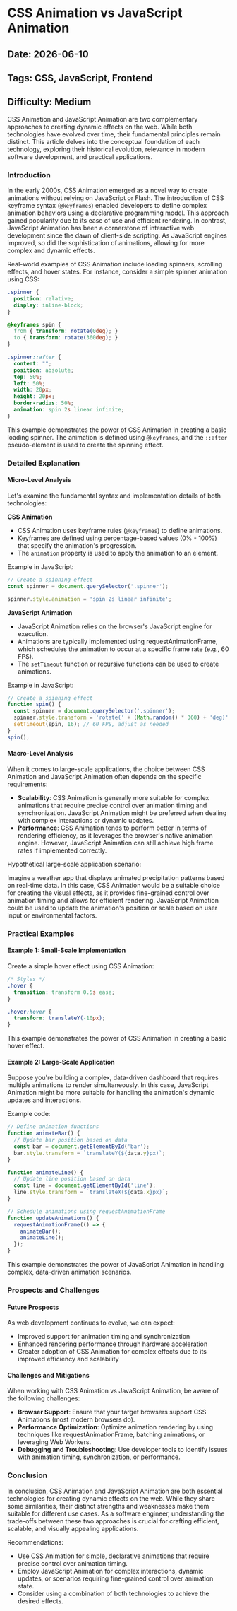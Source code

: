 # CSS Animation vs JavaScript Animation
## Date: 2026-06-10
## Tags: CSS, JavaScript, Frontend
## Difficulty: Medium

CSS Animation and JavaScript Animation are two complementary approaches to creating dynamic effects on the web. While both technologies have evolved over time, their fundamental principles remain distinct. This article delves into the conceptual foundation of each technology, exploring their historical evolution, relevance in modern software development, and practical applications.

### Introduction
In the early 2000s, CSS Animation emerged as a novel way to create animations without relying on JavaScript or Flash. The introduction of CSS keyframe syntax (`@keyframes`) enabled developers to define complex animation behaviors using a declarative programming model. This approach gained popularity due to its ease of use and efficient rendering. In contrast, JavaScript Animation has been a cornerstone of interactive web development since the dawn of client-side scripting. As JavaScript engines improved, so did the sophistication of animations, allowing for more complex and dynamic effects.

Real-world examples of CSS Animation include loading spinners, scrolling effects, and hover states. For instance, consider a simple spinner animation using CSS:
```css
.spinner {
  position: relative;
  display: inline-block;
}

@keyframes spin {
  from { transform: rotate(0deg); }
  to { transform: rotate(360deg); }
}

.spinner::after {
  content: "";
  position: absolute;
  top: 50%;
  left: 50%;
  width: 20px;
  height: 20px;
  border-radius: 50%;
  animation: spin 2s linear infinite;
}
```
This example demonstrates the power of CSS Animation in creating a basic loading spinner. The animation is defined using `@keyframes`, and the `::after` pseudo-element is used to create the spinning effect.

### Detailed Explanation
#### Micro-Level Analysis

Let's examine the fundamental syntax and implementation details of both technologies:

**CSS Animation**

* CSS Animation uses keyframe rules (`@keyframes`) to define animations.
* Keyframes are defined using percentage-based values (0% - 100%) that specify the animation's progression.
* The `animation` property is used to apply the animation to an element.

Example in JavaScript:
```javascript
// Create a spinning effect
const spinner = document.querySelector('.spinner');

spinner.style.animation = 'spin 2s linear infinite';
```
**JavaScript Animation**

* JavaScript Animation relies on the browser's JavaScript engine for execution.
* Animations are typically implemented using requestAnimationFrame, which schedules the animation to occur at a specific frame rate (e.g., 60 FPS).
* The `setTimeout` function or recursive functions can be used to create animations.

Example in JavaScript:
```javascript
// Create a spinning effect
function spin() {
  const spinner = document.querySelector('.spinner');
  spinner.style.transform = 'rotate(' + (Math.random() * 360) + 'deg)';
  setTimeout(spin, 16); // 60 FPS, adjust as needed
}
spin();
```
#### Macro-Level Analysis

When it comes to large-scale applications, the choice between CSS Animation and JavaScript Animation often depends on the specific requirements:

* **Scalability**: CSS Animation is generally more suitable for complex animations that require precise control over animation timing and synchronization. JavaScript Animation might be preferred when dealing with complex interactions or dynamic updates.
* **Performance**: CSS Animation tends to perform better in terms of rendering efficiency, as it leverages the browser's native animation engine. However, JavaScript Animation can still achieve high frame rates if implemented correctly.

Hypothetical large-scale application scenario:

Imagine a weather app that displays animated precipitation patterns based on real-time data. In this case, CSS Animation would be a suitable choice for creating the visual effects, as it provides fine-grained control over animation timing and allows for efficient rendering. JavaScript Animation could be used to update the animation's position or scale based on user input or environmental factors.

### Practical Examples

#### Example 1: Small-Scale Implementation
Create a simple hover effect using CSS Animation:

```css
/* Styles */
.hover {
  transition: transform 0.5s ease;
}

.hover:hover {
  transform: translateY(-10px);
}
```
This example demonstrates the power of CSS Animation in creating a basic hover effect.

#### Example 2: Large-Scale Application
Suppose you're building a complex, data-driven dashboard that requires multiple animations to render simultaneously. In this case, JavaScript Animation might be more suitable for handling the animation's dynamic updates and interactions.

Example code:
```javascript
// Define animation functions
function animateBar() {
  // Update bar position based on data
  const bar = document.getElementById('bar');
  bar.style.transform = `translateY(${data.y}px)`;
}

function animateLine() {
  // Update line position based on data
  const line = document.getElementById('line');
  line.style.transform = `translateX(${data.x}px)`;
}

// Schedule animations using requestAnimationFrame
function updateAnimations() {
  requestAnimationFrame(() => {
    animateBar();
    animateLine();
  });
}
```
This example demonstrates the power of JavaScript Animation in handling complex, data-driven animation scenarios.

### Prospects and Challenges

#### Future Prospects

As web development continues to evolve, we can expect:

* Improved support for animation timing and synchronization
* Enhanced rendering performance through hardware acceleration
* Greater adoption of CSS Animation for complex effects due to its improved efficiency and scalability

#### Challenges and Mitigations

When working with CSS Animation vs JavaScript Animation, be aware of the following challenges:

* **Browser Support**: Ensure that your target browsers support CSS Animations (most modern browsers do).
* **Performance Optimization**: Optimize animation rendering by using techniques like requestAnimationFrame, batching animations, or leveraging Web Workers.
* **Debugging and Troubleshooting**: Use developer tools to identify issues with animation timing, synchronization, or performance.

### Conclusion
In conclusion, CSS Animation and JavaScript Animation are both essential technologies for creating dynamic effects on the web. While they share some similarities, their distinct strengths and weaknesses make them suitable for different use cases. As a software engineer, understanding the trade-offs between these two approaches is crucial for crafting efficient, scalable, and visually appealing applications.

Recommendations:

* Use CSS Animation for simple, declarative animations that require precise control over animation timing.
* Employ JavaScript Animation for complex interactions, dynamic updates, or scenarios requiring fine-grained control over animation state.
* Consider using a combination of both technologies to achieve the desired effects.